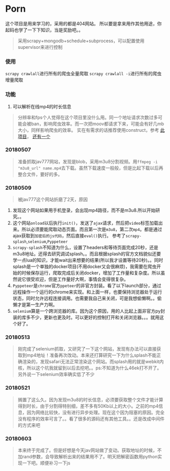 # Porn
这个项目是用来学习的，采用的都是404网站。
所以要是拿来用作其他用途，你起码也学了一下下知识，当是奖励吧。。


> 采用scrapy+mongodb+schedule+subprocess，可以配置使用supervisor来进行控制

### 使用

`scrapy crawlall`进行所有的爬虫全量爬取
`scrapy crawlall -i`进行所有的爬虫增量爬取

### 功能
1. 可以解析在线mp4的时长信息
> 分辨率和fps个人觉得在这个项目里没什么用。同一个地址请求次数过多可能会被ban，影响爬虫效率。而一次把moov都请求下来，可能会有好几mb大小，同样影响爬虫的效率。
> 实在有需求的话推荐使用construct，参考 [此项目](https://github.com/manfrommars/mp4_parser/)， [还有一个](https://github.com/beardypig)


### 20180507
> 准备抓取jav777网站，发现是blob，采用m3u8分割视频。用`ffmpeg -i "m3u8_url" name.mp4`去下载。虽然下载速度一般般，但是比起下载以后再整合文件，要好的多。

### 20180509
> 被jav777这个网站折磨了2天，原因
1. 发现这个网站如果用手机登录，会出现mp4路径，而不是m3u8.所以开始研究。。
2. 这个网站`onload`以后执行`init()`，发送了`ajax`请求，然后把`video`标签加载出来。所以必须要能爬取动态页面。而且第一次是`m3u8`，第二次`mp4`。都是通过ajax获取到`加密后的js代码`，然后直接`eval()`执行。
参考了`scrapy-splash`,`selenium`,`Pyppeteer`
3. `scrapy-splash`不知道为什么，设置了headers和等待页面完成20秒，还是m3u8地址。还得去研究调试splash。。而且根据splash的官方文档貌似还要学一点lua的知识，才能wait出来想要的结果(所以我才设置等待20秒)。。同时splash是一个单独的docker项目(不用docker又会很麻烦)，我需要在爬虫开始的时候保存运行，爬取完成后关闭docker，增加了工作量和复杂度。所以虽然说它很受欢迎，但是工作量好大啊，事情会变得很复杂。
4. `Pyppeteer`是`chrome`官方`ppeteer`的非官方封装。看了以下launch部分，通过远程操作一个运行的chrome来实现。和上面一样，也要保持浏览器处于运行状态，同时允许远程连接调用。也需要我自己来关闭，可是我想偷懒啊。。偷懒才是第一生产力啊。
5. `selenium`算是一个跨浏览器的库。因为这个原因，用的人比起上面非官方py封装的库多不少，更新也更及时。可以更好的控制打开和关闭浏览器。。。就用这个好了。


### 20180513
> 刚完成了selenium抓取，又研究了一下这个网站，发现有办法可以直接获取到mp4地址！准备再次改动。本来还打算研究一下为什么splash不能正确渲染的，发现safari无法正常渲染这个网站。而splash用的就是webkit内核，所以这个坑我就留到以后去挖吧。。ps:不知道为什么46ek打不开了。另外说一下selenium效率确实低了不少


### 20180521
> 搁置了这么久。因为发现m3u8的时长信息，必须要获取整个文件才能计算得到时长，由于分割得特别细，差不多有50Kb以上的大小。之前的mp4信息，因为网络比较快，没有进行异步处理。现在这个因为阻塞的原因。完全没有程序的效率可言了。。看了很多的源码还有其他工具。。还是改成中间件的方式来吧

### 20180603
> 本来终于完成了。但是好想是今天jav网站做了变动。获取地址的时候，不加rand参数，会导致解析出来的结果用不了。明天把解密函数用python实现一下吧。顺便补习一下js